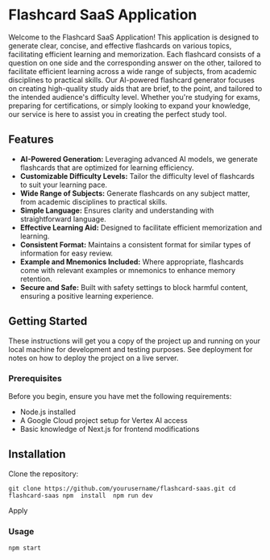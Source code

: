 # Flashcard SaaS Application

Welcome to the Flashcard SaaS Application! This application is designed to generate clear, concise, and effective flashcards on various topics, facilitating efficient learning and memorization. Each flashcard consists of a question on one side and the corresponding answer on the other, tailored to facilitate efficient learning across a wide range of subjects, from academic disciplines to practical skills. Our AI-powered flashcard generator focuses on creating high-quality study aids that are brief, to the point, and tailored to the intended audience's difficulty level. Whether you're studying for exams, preparing for certifications, or simply looking to expand your knowledge, our service is here to assist you in creating the perfect study tool.

## Features

-   **AI-Powered Generation:**  Leveraging advanced AI models, we generate flashcards that are optimized for learning efficiency.
-   **Customizable Difficulty Levels:**  Tailor the difficulty level of flashcards to suit your learning pace.
-   **Wide Range of Subjects:**  Generate flashcards on any subject matter, from academic disciplines to practical skills.
-   **Simple Language:**  Ensures clarity and understanding with straightforward language.
-   **Effective Learning Aid:**  Designed to facilitate efficient memorization and learning.
-   **Consistent Format:**  Maintains a consistent format for similar types of information for easy review.
-   **Example and Mnemonics Included:**  Where appropriate, flashcards come with relevant examples or mnemonics to enhance memory retention.
-   **Secure and Safe:**  Built with safety settings to block harmful content, ensuring a positive learning experience.

## Getting Started

These instructions will get you a copy of the project up and running on your local machine for development and testing purposes. See deployment for notes on how to deploy the project on a live server.

### Prerequisites

Before you begin, ensure you have met the following requirements:

-   Node.js installed
-   A Google Cloud project setup for Vertex AI access
-   Basic knowledge of Next.js for frontend modifications

## Installation

Clone the repository:

`git clone https://github.com/yourusername/flashcard-saas.git cd flashcard-saas npm  install  npm run dev`

Apply

### Usage

`npm start`

